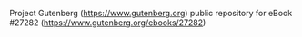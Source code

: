Project Gutenberg (https://www.gutenberg.org) public repository for eBook #27282 (https://www.gutenberg.org/ebooks/27282)
